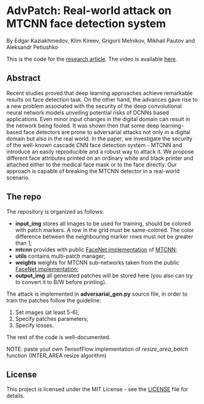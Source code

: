 # AdvPatch: Real-world attack on MTCNN face detection system

By Edgar Kaziakhmedov, Klim Kireev, Grigorii Melnikov, Mikhail Pautov and Aleksandr Petiushko

This is the code for the [research article](). The video is available [here]().

## Abstract 

Recent studies proved that deep learning approaches achieve remarkable results on face detection task. On the other hand, the advances gave rise to a new problem associated with the security of the deep convolutional neural network models unveiling potential risks of DCNNs based applications. Even minor input changes in the digital domain can result in the network being fooled. It was shown then that some deep learning-based face detectors are prone to adversarial attacks not only in a digital domain but also in the real world. In the paper, we investigate the security of the well-known cascade CNN face detection system - MTCNN and introduce an easily reproducible and a robust way to attack it. We propose different face attributes printed on an ordinary white and black printer and attached either to the medical face mask or to the face directly. Our approach is capable of breaking the MTCNN detector in a real-world scenario.

## The repo

The repository is organized as follows:

* **input_img** stores all images to be used for training, should be colored with patch markers.
                A row in the grid must be same-colored. The color difference between the
                neighbouring marker rows must not be greater than 1;
* **mtcnn** provides with public [FaceNet implementation](https://github.com/davidsandberg/facenet) of 
            [MTCNN](https://kpzhang93.github.io/MTCNN_face_detection_alignment/index.html);
* **utils** contains multi-patch manager;
* **weights** weights for MTCNN sub-networks taken from the public [FaceNet implementation](https://github.com/davidsandberg/facenet);
* **output_img** all generated patches will be stored here
                 (you also can try to convert it to B/W before printing).

The attack is implemented in **adversarial_gen.py** source file, in order to train the patches follow the guideline:
1. Set images (at least 5-6);
2. Specify patches parameters;
3. Specify losses.

The rest of the code is well-documented.

NOTE: paste yout own TensofFlow implementation of *resize_area_batch* function (INTER_AREA resize algorithm)

## License

This project is licensed under the MIT License - see the [LICENSE](LICENSE) file for details.
